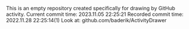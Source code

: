This is an empty repository created specifically for drawing by GitHub activity.
Current commit time: 2023.11.05 22:25:21
Recorded commit time: 2022.11.28 22:25:14(1)
Look at: github.com/baderik/ActivityDrawer
